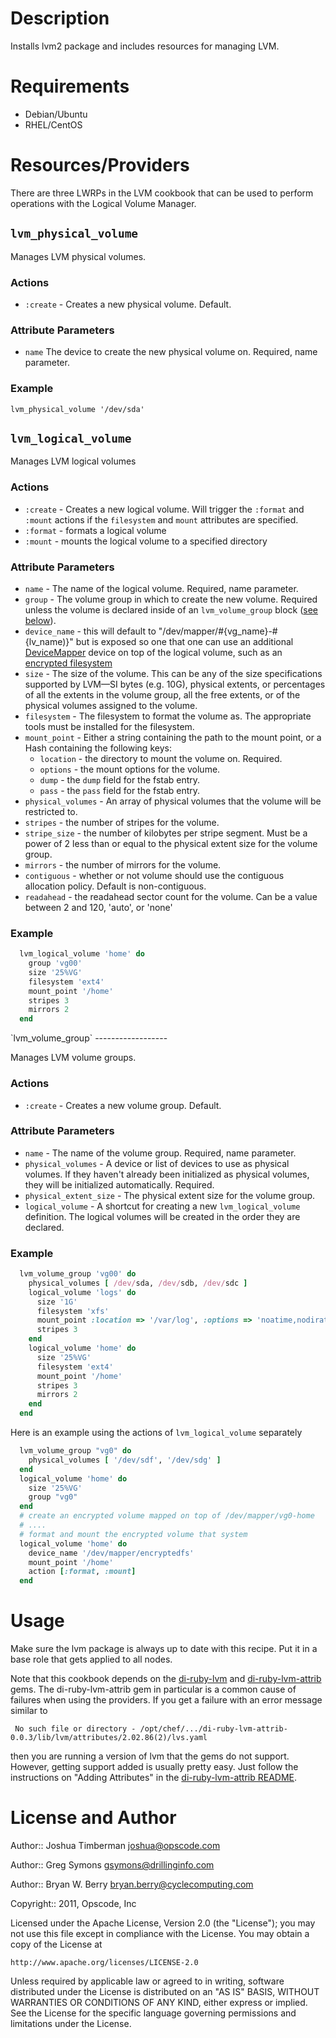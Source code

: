 Description
===========

Installs lvm2 package and includes resources for managing LVM.

Requirements
============

* Debian/Ubuntu
* RHEL/CentOS

Resources/Providers
===================

There are three LWRPs in the LVM cookbook that can be used to perform operations
with the Logical Volume Manager.

`lvm_physical_volume`
---------------------

Manages LVM physical volumes.

### Actions

- `:create` - Creates a new physical volume. Default.

### Attribute Parameters

- `name`
  The device to create the new physical volume on. Required, name parameter.

### Example

    lvm_physical_volume '/dev/sda'

`lvm_logical_volume`
--------------------

Manages LVM logical volumes

### Actions

- `:create` - Creates a new logical volume. Will trigger the `:format` and `:mount`
  actions if the `filesystem` and `mount` attributes are specified.
- `:format` - formats a logical volume
- `:mount` - mounts the logical volume to a specified directory

### Attribute Parameters

- `name` - The name of the logical volume. Required, name parameter.
- `group` - The volume group in which to create the new volume. Required unless
  the volume is declared inside of an `lvm_volume_group` block (<a
  href='#volume_group'>see below</a>).
- `device_name` - this will default to "/dev/mapper/#{vg_name}-#{lv_name)}" but is exposed
   so one that one can use an additional [DeviceMapper](http://en.wikipedia.org/wiki/Device_mapper) 
   device on top of the logical volume, such as an [encrypted filesystem](https://help.ubuntu.com/community/EncryptedFilesystems)
- `size` - The size of the volume. This can be any of the size specifications
  supported by LVM&mdash;SI bytes (e.g. 10G), physical extents, or percentages
  of all the extents in the volume group, all the free extents, or of the
  physical volumes assigned to the volume.
- `filesystem` - The filesystem to format the volume as. The appropriate tools
  must be installed for the filesystem.
- `mount_point` - Either a string containing the path to the mount point, or a
  Hash containing the following keys:
  - `location` - the directory to mount the volume on. Required.
  - `options` - the mount options for the volume.
  - `dump` - the `dump` field for the fstab entry.
  - `pass` - the `pass` field for the fstab entry.
- `physical_volumes` - An array of physical volumes that the volume will be
  restricted to.
- `stripes` - the number of stripes for the volume.
- `stripe_size` - the number of kilobytes per stripe segment. Must be a power of
  2 less than or equal to the physical extent size for the volume group.
- `mirrors` - the number of mirrors for the volume.
- `contiguous` - whether or not volume should use the contiguous allocation
  policy. Default is non-contiguous.
- `readahead` - the readahead sector count for the volume. Can be a value
  between 2 and 120, 'auto', or 'none'

### Example

```Ruby
  lvm_logical_volume 'home' do
    group 'vg00'
    size '25%VG'
    filesystem 'ext4'
    mount_point '/home'
    stripes 3
    mirrors 2
  end
```

<a name='volume_group' />
`lvm_volume_group`
------------------

Manages LVM volume groups.

### Actions

- `:create` - Creates a new volume group. Default.

### Attribute Parameters

- `name` - The name of the volume group. Required, name parameter.
- `physical_volumes` - A device or list of devices to use as physical volumes. If they
  haven't already been initialized as physical volumes, they will be
  initialized automatically. Required.
- `physical_extent_size` - The physical extent size for the volume group.
- `logical_volume` - A shortcut for creating a new `lvm_logical_volume`
  definition. The logical volumes will be created in the order they are
  declared.

### Example

```Ruby
  lvm_volume_group 'vg00' do
    physical_volumes [ /dev/sda, /dev/sdb, /dev/sdc ]
    logical_volume 'logs' do
      size '1G'
      filesystem 'xfs'
      mount_point :location => '/var/log', :options => 'noatime,nodiratime'
      stripes 3
    end
    logical_volume 'home' do
      size '25%VG'
      filesystem 'ext4'
      mount_point '/home'
      stripes 3
      mirrors 2
    end
  end
```

Here is an example using the actions of `lvm_logical_volume` separately

```Ruby
  lvm_volume_group "vg0" do
    physical_volumes [ '/dev/sdf', '/dev/sdg' ]
  end
  logical_volume 'home' do
    size '25%VG'
	group "vg0"
  end
  # create an encrypted volume mapped on top of /dev/mapper/vg0-home
  # ....
  # format and mount the encrypted volume that system
  logical_volume 'home' do
    device_name '/dev/mapper/encryptedfs'
	mount_point '/home'
	action [:format, :mount]
  end
```


Usage
=====

Make sure the lvm package is always up to date with this recipe. Put
it in a base role that gets applied to all nodes.

Note that this cookbook depends on the
[di-ruby-lvm](https://github.com/DrillingInfo/di-ruby-lvm) and
[di-ruby-lvm-attrib](https://github.com/DrillingInfo/di-ruby-lvm-attrib) gems.
The di-ruby-lvm-attrib gem in particular is a common cause of failures when
using the providers. If you get a failure with an error message similar to 

``` No such file or directory - /opt/chef/.../di-ruby-lvm-attrib-0.0.3/lib/lvm/attributes/2.02.86(2)/lvs.yaml```

then you are running a version of lvm that the gems do not support. However,
getting support added is usually pretty easy. Just follow the instructions on
"Adding Attributes" in the [di-ruby-lvm-attrib README](https://github.com/DrillingInfo/di-ruby-lvm-attrib).

License and Author
==================

Author:: Joshua Timberman <joshua@opscode.com>

Author:: Greg Symons <gsymons@drillinginfo.com>

Author:: Bryan W. Berry <bryan.berry@cyclecomputing.com>  

Copyright:: 2011, Opscode, Inc

Licensed under the Apache License, Version 2.0 (the "License");
you may not use this file except in compliance with the License.
You may obtain a copy of the License at

    http://www.apache.org/licenses/LICENSE-2.0

Unless required by applicable law or agreed to in writing, software
distributed under the License is distributed on an "AS IS" BASIS,
WITHOUT WARRANTIES OR CONDITIONS OF ANY KIND, either express or implied.
See the License for the specific language governing permissions and
limitations under the License.
